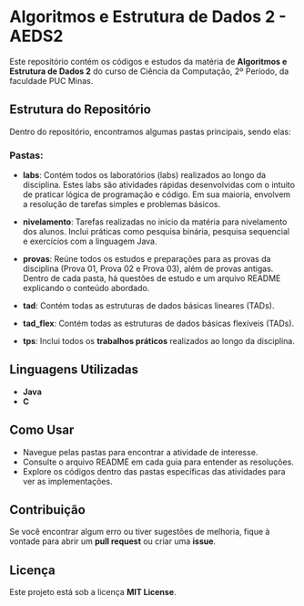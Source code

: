 # Algoritmos e Estrutura de Dados 2 - AEDS2

Este repositório contém os códigos e estudos da matéria de **Algoritmos e Estrutura de Dados 2** do curso de Ciência da Computação, 2º Período, da faculdade PUC Minas.

## Estrutura do Repositório

Dentro do repositório, encontramos algumas pastas principais, sendo elas:

### Pastas:
- **labs**: Contém todos os laboratórios (labs) realizados ao longo da disciplina. Estes labs são atividades rápidas desenvolvidas com o intuito de praticar lógica de programação e código. Em sua maioria, envolvem a resolução de tarefas simples e problemas básicos.
  
- **nivelamento**: Tarefas realizadas no início da matéria para nivelamento dos alunos. Inclui práticas como pesquisa binária, pesquisa sequencial e exercícios com a linguagem Java.

- **provas**: Reúne todos os estudos e preparações para as provas da disciplina (Prova 01, Prova 02 e Prova 03), além de provas antigas. Dentro de cada pasta, há questões de estudo e um arquivo README explicando o conteúdo abordado.

- **tad**: Contém todas as estruturas de dados básicas lineares (TADs).

- **tad_flex**: Contém todas as estruturas de dados básicas flexíveis (TADs).

- **tps**: Inclui todos os **trabalhos práticos** realizados ao longo da disciplina.

## Linguagens Utilizadas

- **Java**
- **C**

## Como Usar

- Navegue pelas pastas para encontrar a atividade de interesse.
- Consulte o arquivo README em cada guia para entender as resoluções.
- Explore os códigos dentro das pastas específicas das atividades para ver as implementações.

## Contribuição

Se você encontrar algum erro ou tiver sugestões de melhoria, fique à vontade para abrir um **pull request** ou criar uma **issue**.

## Licença

Este projeto está sob a licença **MIT License**.
